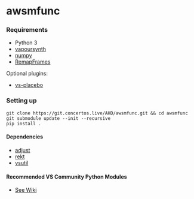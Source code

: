 # awsmfunc

### Requirements
* Python 3
* [vapoursynth](http://www.vapoursynth.com/)
* [numpy](https://numpy.org/)
* [RemapFrames](https://github.com/Irrational-Encoding-Wizardry/Vapoursynth-RemapFrames)

Optional plugins:
* [vs-placebo](https://github.com/Lypheo/vs-placebo)

### Setting up

	git clone https://git.concertos.live/AHD/awsmfunc.git && cd awsmfunc
	git submodule update --init --recursive
	pip install .

#### Dependencies
* [adjust](https://github.com/dubhater/vapoursynth-adjust)
* [rekt](https://gitlab.com/Ututu/rekt)
* [vsutil](https://github.com/Irrational-Encoding-Wizardry/vsutil)

#### Recommended VS Community Python Modules 
* [See Wiki](https://git.concertos.live/AHD/awsmfunc/wiki/Recommended-VS-Community-Pyton-Modules)
